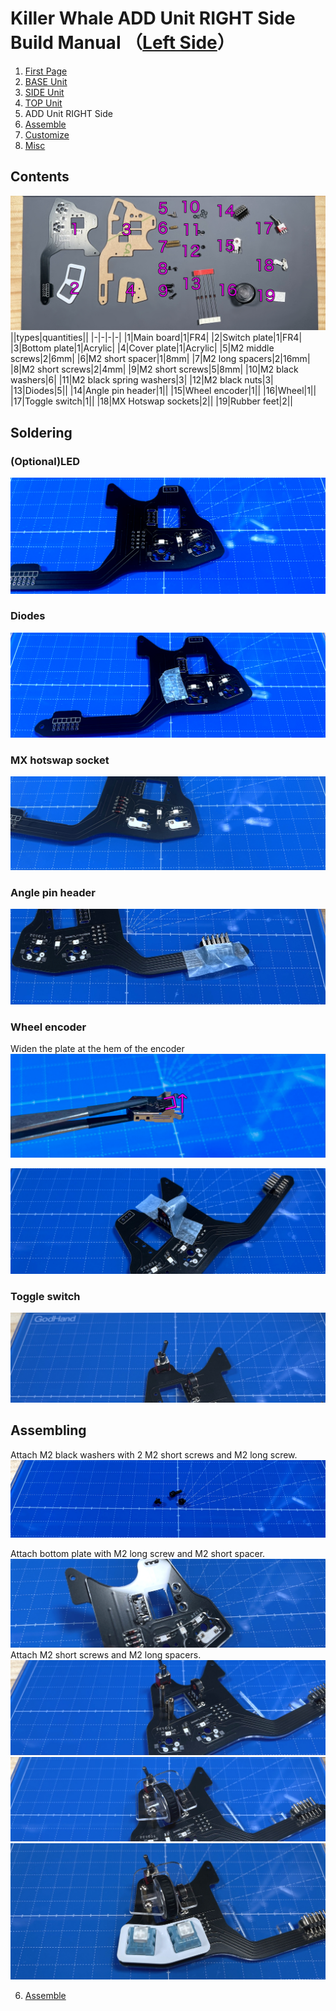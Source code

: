 
# Killer Whale ADD Unit RIGHT Side Build Manual （[Left Side](../leftside/5_ADD.md)）

1. [First Page](../README_EN.md)
2. [BASE Unit](../rightside/2_BASE.md)
3. [SIDE Unit](../rightside/3_SIDE_TRACKBALL.md)
4. [TOP Unit](../rightside/4_TOP.md)
5. ADD Unit RIGHT Side
6. [Assemble](../rightside/6_ASSEMBLE.md)
7. [Customize](../rightside/7_CUSTOM.md)
8. [Misc](../rightside/8_MISC.md)

## Contents
![](../img/add/IMG_4929.jpg)    
||types|quantities||
|-|-|-|-|
|1|Main board|1|FR4|
|2|Switch plate|1|FR4|
|3|Bottom plate|1|Acrylic|
|4|Cover plate|1|Acrylic|
|5|M2 middle screws|2|6mm|
|6|M2 short spacer|1|8mm|
|7|M2 long spacers|2|16mm|
|8|M2 short screws|2|4mm|
|9|M2 short screws|5|8mm|
|10|M2 black washers|6|
|11|M2 black spring washers|3|
|12|M2 black nuts|3|
|13|Diodes|5||
|14|Angle pin header|1||
|15|Wheel encoder|1||
|16|Wheel|1||
|17|Toggle switch|1||
|18|MX Hotswap sockets|2||
|19|Rubber feet|2||

## Soldering
### (Optional)LED 
![](../img/add/IMG_6183.jpg)  

### Diodes
![](../img/add/IMG_6186.jpg)  

### MX hotswap socket
![](../img/add/IMG_6190.jpg)  

### Angle pin header 
![](../img/add/IMG_4970.jpg)  

### Wheel encoder
Widen the plate at the hem of the encoder 
![](../img/wheel/IMG_4976.jpg)  
 
![](../img/add/IMG_4981.jpg)  

### Toggle switch
![](../img/add/IMG_4991.jpg)  
  
## Assembling
Attach M2 black washers with 2 M2 short screws and M2 long screw. 
![](../img/add/IMG_5027.jpg)  

Attach bottom plate with M2 long screw and M2 short spacer.
![](../img/add/IMG_5005.jpg)  
Attach M2 short screws and M2 long spacers.
![](../img/add/IMG_5010.jpg)  
![](../img/add/IMG_5014.jpg)  
![](../img/add/IMG_5016.jpg)  

6. [Assemble](../rightside/6_ASSEMBLE.md)
